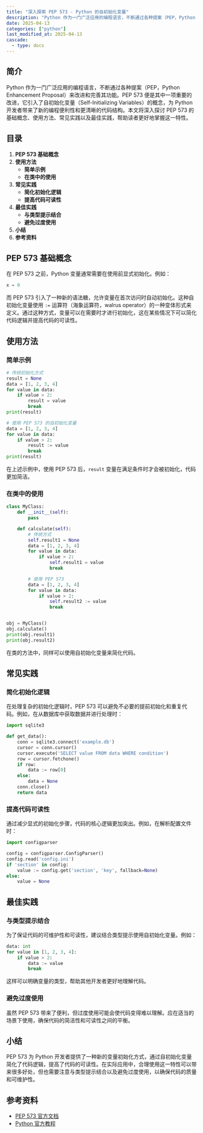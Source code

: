 ```yaml
---
title: "深入探索 PEP 573 - Python 的自初始化变量"
description: "Python 作为一门广泛应用的编程语言，不断通过各种提案（PEP，Python Enhancement Proposal）来改进和完善其功能。PEP 573 便是其中一项重要的改进，它引入了自初始化变量（Self-Initializing Variables）的概念，为 Python 开发者带来了新的编程便利性和更清晰的代码结构。本文将深入探讨 PEP 573 的基础概念、使用方法、常见实践以及最佳实践，帮助读者更好地掌握这一特性。"
date: 2025-04-13
categories: ["python"]
last_modified_at: 2025-04-13
cascade:
  - type: docs
---
```



## 简介
Python 作为一门广泛应用的编程语言，不断通过各种提案（PEP，Python Enhancement Proposal）来改进和完善其功能。PEP 573 便是其中一项重要的改进，它引入了自初始化变量（Self-Initializing Variables）的概念，为 Python 开发者带来了新的编程便利性和更清晰的代码结构。本文将深入探讨 PEP 573 的基础概念、使用方法、常见实践以及最佳实践，帮助读者更好地掌握这一特性。

<!-- more -->
## 目录
1. **PEP 573 基础概念**
2. **使用方法**
    - **简单示例**
    - **在类中的使用**
3. **常见实践**
    - **简化初始化逻辑**
    - **提高代码可读性**
4. **最佳实践**
    - **与类型提示结合**
    - **避免过度使用**
5. **小结**
6. **参考资料**

## PEP 573 基础概念
在 PEP 573 之前，Python 变量通常需要在使用前显式初始化。例如：
```python
x = 0
```
而 PEP 573 引入了一种新的语法糖，允许变量在首次访问时自动初始化。这种自初始化变量使用 `:=` 运算符（海象运算符，walrus operator）的一种变体形式来定义。通过这种方式，变量可以在需要时才进行初始化，这在某些情况下可以简化代码逻辑并提高代码的可读性。

## 使用方法
### 简单示例
```python
# 传统初始化方式
result = None
data = [1, 2, 3, 4]
for value in data:
    if value > 2:
        result = value
        break
print(result)

# 使用 PEP 573 的自初始化变量
data = [1, 2, 3, 4]
for value in data:
    if value > 2:
        result := value
        break
print(result)
```
在上述示例中，使用 PEP 573 后，`result` 变量在满足条件时才会被初始化，代码更加简洁。

### 在类中的使用
```python
class MyClass:
    def __init__(self):
        pass

    def calculate(self):
        # 传统方式
        self.result1 = None
        data = [1, 2, 3, 4]
        for value in data:
            if value > 2:
                self.result1 = value
                break

        # 使用 PEP 573
        data = [1, 2, 3, 4]
        for value in data:
            if value > 2:
                self.result2 := value
                break


obj = MyClass()
obj.calculate()
print(obj.result1)
print(obj.result2)
```
在类的方法中，同样可以使用自初始化变量来简化代码。

## 常见实践
### 简化初始化逻辑
在处理复杂的初始化逻辑时，PEP 573 可以避免不必要的提前初始化和重复代码。例如，在从数据库中获取数据并进行处理时：
```python
import sqlite3

def get_data():
    conn = sqlite3.connect('example.db')
    cursor = conn.cursor()
    cursor.execute('SELECT value FROM data WHERE condition')
    row = cursor.fetchone()
    if row:
        data := row[0]
    else:
        data = None
    conn.close()
    return data
```
### 提高代码可读性
通过减少显式的初始化步骤，代码的核心逻辑更加突出。例如，在解析配置文件时：
```python
import configparser

config = configparser.ConfigParser()
config.read('config.ini')
if 'section' in config:
    value := config.get('section', 'key', fallback=None)
else:
    value = None
```

## 最佳实践
### 与类型提示结合
为了保证代码的可维护性和可读性，建议结合类型提示使用自初始化变量。例如：
```python
data: int
for value in [1, 2, 3, 4]:
    if value > 2:
        data := value
        break
```
这样可以明确变量的类型，帮助其他开发者更好地理解代码。

### 避免过度使用
虽然 PEP 573 带来了便利，但过度使用可能会使代码变得难以理解。应在适当的场景下使用，确保代码的简洁性和可读性之间的平衡。

## 小结
PEP 573 为 Python 开发者提供了一种新的变量初始化方式，通过自初始化变量简化了代码逻辑，提高了代码的可读性。在实际应用中，合理使用这一特性可以带来很多好处，但也需要注意与类型提示结合以及避免过度使用，以确保代码的质量和可维护性。

## 参考资料
- [PEP 573 官方文档](https://www.python.org/dev/peps/pep-0573/)
- [Python 官方教程](https://docs.python.org/3/tutorial/index.html)
